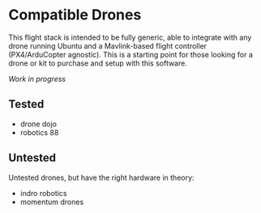 # Compatible Drones

This flight stack is intended to be fully generic, able to integrate with any drone running Ubuntu and a Mavlink-based flight controller (PX4/ArduCopter agnostic). This is a starting point for those looking for a drone or kit to purchase and setup with this software.

*Work in progress*

## Tested
* drone dojo
* robotics 88

## Untested 
Untested drones, but have the right hardware in theory:
* indro robotics
* momentum drones
